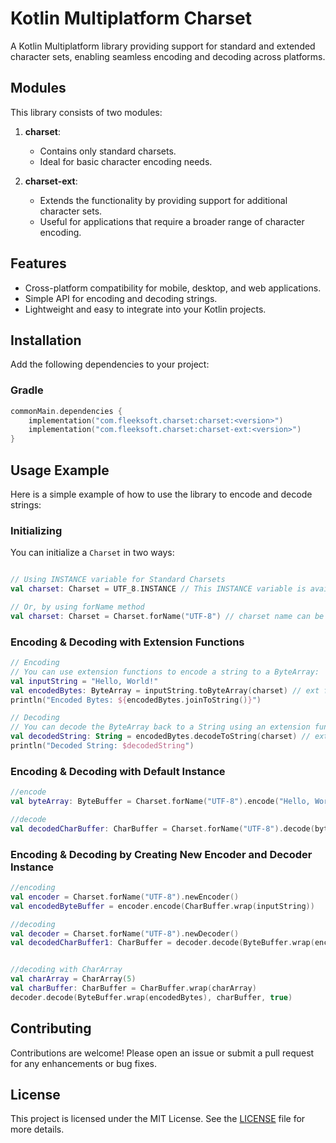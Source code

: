 # Kotlin Multiplatform Charset

A Kotlin Multiplatform library providing support for standard and extended character sets, enabling seamless encoding and decoding across platforms.

## Modules

This library consists of two modules:

1. **charset**:
    - Contains only standard charsets.
    - Ideal for basic character encoding needs.

2. **charset-ext**:
    - Extends the functionality by providing support for additional character sets.
    - Useful for applications that require a broader range of character encoding.

## Features

- Cross-platform compatibility for mobile, desktop, and web applications.
- Simple API for encoding and decoding strings.
- Lightweight and easy to integrate into your Kotlin projects.

## Installation

Add the following dependencies to your project:

### Gradle

```kotlin
commonMain.dependencies {
    implementation("com.fleeksoft.charset:charset:<version>")
    implementation("com.fleeksoft.charset:charset-ext:<version>")
}
```

## Usage Example

Here is a simple example of how to use the library to encode and decode strings:

### Initializing

You can initialize a `Charset` in two ways:

```kotlin

// Using INSTANCE variable for Standard Charsets
val charset: Charset = UTF_8.INSTANCE // This INSTANCE variable is available only for Standard Charsets

// Or, by using forName method
val charset: Charset = Charset.forName("UTF-8") // charset name can be any case it will be normalized in lower case and remove `-` and `_`
```

### Encoding & Decoding with Extension Functions
```kotlin
// Encoding
// You can use extension functions to encode a string to a ByteArray:
val inputString = "Hello, World!"
val encodedBytes: ByteArray = inputString.toByteArray(charset) // ext fun from com.fleeksoft.charset.toByteArray
println("Encoded Bytes: ${encodedBytes.joinToString()}")

// Decoding
// You can decode the ByteArray back to a String using an extension function:
val decodedString: String = encodedBytes.decodeToString(charset) // ext from com.fleeksoft.charset.decodeToString
println("Decoded String: $decodedString")
```

### Encoding & Decoding with Default Instance
```kotlin
//encode
val byteArray: ByteBuffer = Charset.forName("UTF-8").encode("Hello, World!")

//decode
val decodedCharBuffer: CharBuffer = Charset.forName("UTF-8").decode(byteArray)
```

### Encoding & Decoding by Creating New Encoder and Decoder Instance
```kotlin
//encoding
val encoder = Charset.forName("UTF-8").newEncoder()
val encodedByteBuffer = encoder.encode(CharBuffer.wrap(inputString))

//decoding
val decoder = Charset.forName("UTF-8").newDecoder()
val decodedCharBuffer1: CharBuffer = decoder.decode(ByteBuffer.wrap(encodedBytes))


//decoding with CharArray
val charArray = CharArray(5)
val charBuffer: CharBuffer = CharBuffer.wrap(charArray)
decoder.decode(ByteBuffer.wrap(encodedBytes), charBuffer, true)
```

## Contributing
Contributions are welcome! Please open an issue or submit a pull request for any enhancements or bug fixes.

## License
This project is licensed under the MIT License. See the [LICENSE](LICENSE.md) file for more details.